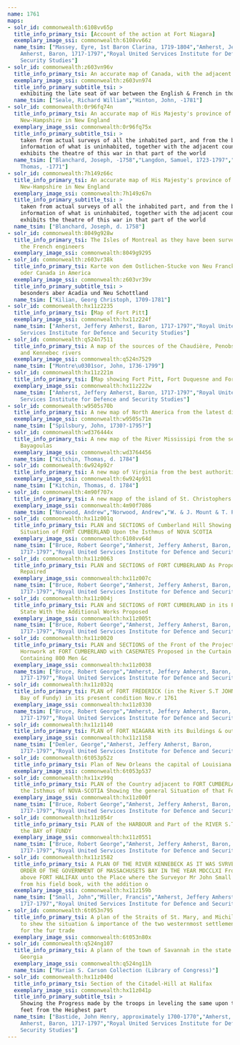 ```yaml
---
name: 1761
maps:
- solr_id: commonwealth:6108vv65p
  title_info_primary_tsi: [Account of the action at Fort Niagara]
  exemplary_image_ssi: commonwealth:6108vv66z
  name_tsim: ["Massey, Eyre, 1st Baron Clarina, 1719-1804","Amherst, Jeffery
    Amherst, Baron, 1717-1797","Royal United Services Institute for Defence and
    Security Studies"]
- solr_id: commonwealth:z603vn96v
  title_info_primary_tsi: An accurate map of Canada, with the adjacent countries
  exemplary_image_ssi: commonwealth:z603vn974
  title_info_primary_subtitle_tsi: > 
    exhibiting the late seat of war between the English & French in those parts
  name_tsim: ["Seale, Richard William","Hinton, John, -1781"]
- solr_id: commonwealth:0r96fq74n
  title_info_primary_tsi: An accurate map of His Majesty's province of
    New-Hampshire in New England
  exemplary_image_ssi: commonwealth:0r96fq75x
  title_info_primary_subtitle_tsi: > 
    taken from actual surveys of all the inhabited part, and from the best
    information of what is uninhabited, together with the adjacent countries, which
    exhibits the theatre of this war in that part of the world
  name_tsim: ["Blanchard, Joseph, -1758","Langdon, Samuel, 1723-1797","Jefferys,
    Thomas, -1771"]
- solr_id: commonwealth:7h149z66c
  title_info_primary_tsi: An accurate map of His Majesty's province of
    New-Hampshire in New England
  exemplary_image_ssi: commonwealth:7h149z67n
  title_info_primary_subtitle_tsi: > 
    taken from actual surveys of all the inhabited part, and from the best
    information of what is uninhabited, together with the adjacent countries, which
    exhibits the theatre of this war in that part of the world
  name_tsim: ["Blanchard, Joseph, d. 1758"]
- solr_id: commonwealth:8049g928w
  title_info_primary_tsi: The Isles of Montreal as they have been survey'd by
    the French engineers
  exemplary_image_ssi: commonwealth:8049g9295
- solr_id: commonwealth:z603vr38k
  title_info_primary_tsi: Karte von dem Ostlichen-Stucke von Neu Franckreich
    oder Canada in America
  exemplary_image_ssi: commonwealth:z603vr39v
  title_info_primary_subtitle_tsi: > 
    besonders aber Acadia und Neu Schottland
  name_tsim: ["Kilian, Georg Christoph, 1709-1781"]
- solr_id: commonwealth:hx11z2235
  title_info_primary_tsi: [Map of Fort Pitt]
  exemplary_image_ssi: commonwealth:hx11z224f
  name_tsim: ["Amherst, Jeffery Amherst, Baron, 1717-1797","Royal United
    Services Institute for Defence and Security Studies"]
- solr_id: commonwealth:q524n7511
  title_info_primary_tsi: A map of the sources of the Chaudière, Penobscot,
    and Kennebec rivers
  exemplary_image_ssi: commonwealth:q524n7529
  name_tsim: ["Montre\u0301sor, John, 1736-1799"]
- solr_id: commonwealth:hx11z221m
  title_info_primary_tsi: [Map showing Fort Pitt, Fort Duquesne and Fort Mercer]
  exemplary_image_ssi: commonwealth:hx11z222w
  name_tsim: ["Amherst, Jeffery Amherst, Baron, 1717-1797","Royal United
    Services Institute for Defence and Security Studies"]
- solr_id: commonwealth:w9505s70b
  title_info_primary_tsi: A new map of North America from the latest discoveries
  exemplary_image_ssi: commonwealth:w9505s71m
  name_tsim: ["Spilsbury, John, 1730?-1795?"]
- solr_id: commonwealth:wd376444x
  title_info_primary_tsi: A new map of the River Mississipi from the sea to
    Bayagoulas
  exemplary_image_ssi: commonwealth:wd3764456
  name_tsim: ["Kitchin, Thomas, d. 1784"]
- solr_id: commonwealth:6w924p92r
  title_info_primary_tsi: A new map of Virginia from the best authorities
  exemplary_image_ssi: commonwealth:6w924p931
  name_tsim: ["Kitchin, Thomas, d. 1784"]
- solr_id: commonwealth:4m90f707x
  title_info_primary_tsi: A new mapp of the island of St. Christophers
  exemplary_image_ssi: commonwealth:4m90f7086
  name_tsim: ["Norwood, Andrew","Norwood, Andrew","W. & J. Mount & T. Page"]
- solr_id: commonwealth:hx11z001q
  title_info_primary_tsi: PLAN and SECTIONS of Cumberland Hill Showing the
    Situation of FORT CUMBERLAND Upon the Isthmus of NOVA SCOTIA
  exemplary_image_ssi: commonwealth:6108vv64d
  name_tsim: ["Bruce, Robert George","Amherst, Jeffery Amherst, Baron,
    1717-1797","Royal United Services Institute for Defence and Security Studies"]
- solr_id: commonwealth:hx11z0063
  title_info_primary_tsi: PLAN and SECTIONS of FORT CUMBERLAND As Proposed to be
    Repaired
  exemplary_image_ssi: commonwealth:hx11z007c
  name_tsim: ["Bruce, Robert George","Amherst, Jeffery Amherst, Baron,
    1717-1797","Royal United Services Institute for Defence and Security Studies"]
- solr_id: commonwealth:hx11z004j
  title_info_primary_tsi: PLAN and SECTIONS of FORT CUMBERLAND in its Present
    State With the Additional Works Proposed
  exemplary_image_ssi: commonwealth:hx11z005t
  name_tsim: ["Bruce, Robert George","Amherst, Jeffery Amherst, Baron,
    1717-1797","Royal United Services Institute for Defence and Security Studies"]
- solr_id: commonwealth:hx11z0020
  title_info_primary_tsi: PLAN and SECTIONS of the Front of the Projected
    Hornwork at FORT CUMBERLAND with CASEMATES Proposed in the Curtain Capable of
    Containing 800 Men &c
  exemplary_image_ssi: commonwealth:hx11z0038
  name_tsim: ["Bruce, Robert George","Amherst, Jeffery Amherst, Baron,
    1717-1797","Royal United Services Institute for Defence and Security Studies"]
- solr_id: commonwealth:hx11z032q
  title_info_primary_tsi: PLAN of FORT FREDERICK (in the River S.T JOHNS in the
    Bay of Fundy) in its present condition Nov.r 1761
  exemplary_image_ssi: commonwealth:hx11z0330
  name_tsim: ["Bruce, Robert George","Amherst, Jeffery Amherst, Baron,
    1717-1797","Royal United Services Institute for Defence and Security Studies"]
- solr_id: commonwealth:hx11z1140
  title_info_primary_tsi: PLAN of FORT NIAGARA With its Buildings & outworks
  exemplary_image_ssi: commonwealth:hx11z1158
  name_tsim: ["Demler, George","Amherst, Jeffery Amherst, Baron,
    1717-1797","Royal United Services Institute for Defence and Security Studies"]
- solr_id: commonwealth:6t053p52z
  title_info_primary_tsi: Plan of New Orleans the capital of Louisiana
  exemplary_image_ssi: commonwealth:6t053p537
- solr_id: commonwealth:hx11xz99q
  title_info_primary_tsi: PLAN of the Country adjacent to FORT CUMBERLAND Upon
    the Isthmus of NOVA-SCOTIA Showing the general Situation of that Fort
  exemplary_image_ssi: commonwealth:hx11z000f
  name_tsim: ["Bruce, Robert George","Amherst, Jeffery Amherst, Baron,
    1717-1797","Royal United Services Institute for Defence and Security Studies"]
- solr_id: commonwealth:hx11z054r
  title_info_primary_tsi: PLAN of the HARBOUR and Part of the RIVER S.T JOHNS in
    the BAY of FUNDY
  exemplary_image_ssi: commonwealth:hx11z0551
  name_tsim: ["Bruce, Robert George","Amherst, Jeffery Amherst, Baron,
    1717-1797","Royal United Services Institute for Defence and Security Studies"]
- solr_id: commonwealth:hx11z1582
  title_info_primary_tsi: A PLAN OF THE RIVER KENNEBECK AS IT WAS SVRVEYED BY
    ORDER OF THE GOVERNMENT OF MASSACHUSETS BAY IN THE YEAR MDCCLXI From the Falls
    above FORT HALIFAX unto the Place where the Surveyor Mr John Small was killed,
    from his field book, with the addition o
  exemplary_image_ssi: commonwealth:hx11z159b
  name_tsim: ["Small, John","Miller, Francis","Amherst, Jeffery Amherst, Baron,
    1717-1797","Royal United Services Institute for Defence and Security Studies"]
- solr_id: commonwealth:6t053n795
  title_info_primary_tsi: A plan of the Straits of St. Mary, and Michilimakinac,
    to shew the situation & importance of the two westernmost settlements of Canada
    for the fur trade
  exemplary_image_ssi: commonwealth:6t053n80x
- solr_id: commonwealth:q524ng107
  title_info_primary_tsi: A plann of the town of Savannah in the state of
    Georgia
  exemplary_image_ssi: commonwealth:q524ng11h
  name_tsim: ["Marian S. Carson Collection (Library of Congress)"]
- solr_id: commonwealth:hx11z040d
  title_info_primary_tsi: Section of the Citadel-Hill at Halifax
  exemplary_image_ssi: commonwealth:hx11z041p
  title_info_primary_subtitle_tsi: > 
    Showing the Progress made by the troops in leveling the same upon the line of 40
    feet from the Heighest part
  name_tsim: ["Bastide, John Henry, approximately 1700-1770","Amherst, Jeffery
    Amherst, Baron, 1717-1797","Royal United Services Institute for Defence and
    Security Studies"]
---
```

